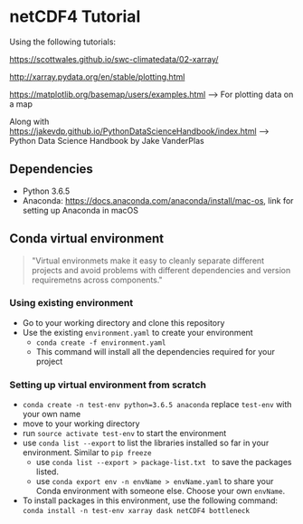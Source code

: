 # netCDF4 Tutorial

Using the following tutorials:

https://scottwales.github.io/swc-climatedata/02-xarray/

http://xarray.pydata.org/en/stable/plotting.html

https://matplotlib.org/basemap/users/examples.html  --> For plotting data on a map

Along with https://jakevdp.github.io/PythonDataScienceHandbook/index.html --> Python Data Science Handbook by Jake VanderPlas

## Dependencies

 - Python 3.6.5
 - Anaconda: https://docs.anaconda.com/anaconda/install/mac-os, link for setting up Anaconda in macOS

 
## Conda virtual environment

> "Virtual environmets make it easy to cleanly separate different projects and avoid problems with different dependencies and version requiremetns across components."

### Using existing environment

- Go to your working directory and clone this repository
- Use the existing `environment.yaml` to create your environment
	- `conda create -f environment.yaml` 
    - This command will install all the dependencies required for your project

### Setting up virtual environment from scratch 


 - `conda create -n test-env python=3.6.5 anaconda`  replace `test-env` with your own name
 - move to your working directory
 - run `source activate test-env` to start the environment
 - use `conda list --export` to list the libraries installed so far in your environment. Similar to `pip freeze`
	 - use `conda list --export > package-list.txt ` to save the packages listed. 
	 - use `conda export env -n envName > envName.yaml` to share your Conda environment with someone else. Choose your own `envName`. 	
 - To install packages in this environment, use the following command:
 		`conda install -n test-env xarray dask netCDF4 bottleneck`